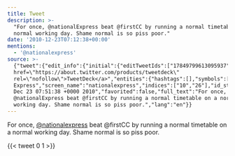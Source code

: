 ```yaml
---
title: Tweet
description: >-
  "For once, @nationalExpress beat @firstCC by running a normal timetable on a
  normal working day. Shame normal is so piss poor."
date: '2010-12-23T07:12:38+00:00'
mentions:
  - '@nationalexpress'
source: >-
  {"tweet":{"edit_info":{"initial":{"editTweetIds":["17849799613095937"],"editableUntil":"2010-12-23T08:51:38.518Z","editsRemaining":"5","isEditEligible":true}},"retweeted":false,"source":"<a
  href=\"https://about.twitter.com/products/tweetdeck\"
  rel=\"nofollow\">TweetDeck</a>","entities":{"hashtags":[],"symbols":[],"user_mentions":[{"name":"National
  Express","screen_name":"nationalexpress","indices":["10","26"],"id_str":"15848241","id":"15848241"}],"urls":[]},"display_text_range":["0","125"],"favorite_count":"0","id_str":"17849799613095937","truncated":false,"retweet_count":"1","id":"17849799613095937","created_at":"Thu
  Dec 23 07:51:38 +0000 2010","favorited":false,"full_text":"For once,
  @nationalExpress beat @firstCC by running a normal timetable on a normal
  working day. Shame normal is so piss poor.","lang":"en"}}
---
```

For once, [@nationalexpress](https://twitter.com/@nationalexpress) beat @firstCC by running a normal timetable on a normal working day. Shame normal is so piss poor.
    
{{< tweet 0 1 >}}
    
